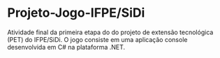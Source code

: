 # Projeto-Jogo-IFPE/SiDi
Atividade final da primeira etapa do do projeto de extensão tecnológica (PET) do IFPE/SiDi. O jogo consiste em uma aplicação console desenvolvida em C# na plataforma .NET.
